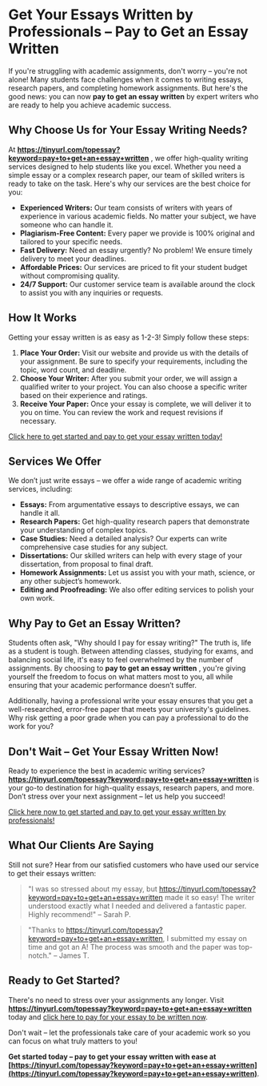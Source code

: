 # Get Your Essays Written by Professionals – Pay to Get an Essay Written

If you're struggling with academic assignments, don't worry – you're not alone! Many students face challenges when it comes to writing essays, research papers, and completing homework assignments. But here's the good news: you can now **pay to get an essay written** by expert writers who are ready to help you achieve academic success.

## Why Choose Us for Your Essay Writing Needs?

At **https://tinyurl.com/topessay?keyword=pay+to+get+an+essay+written** , we offer high-quality writing services designed to help students like you excel. Whether you need a simple essay or a complex research paper, our team of skilled writers is ready to take on the task. Here's why our services are the best choice for you:

- **Experienced Writers:** Our team consists of writers with years of experience in various academic fields. No matter your subject, we have someone who can handle it.
- **Plagiarism-Free Content:** Every paper we provide is 100% original and tailored to your specific needs.
- **Fast Delivery:** Need an essay urgently? No problem! We ensure timely delivery to meet your deadlines.
- **Affordable Prices:** Our services are priced to fit your student budget without compromising quality.
- **24/7 Support:** Our customer service team is available around the clock to assist you with any inquiries or requests.

## How It Works

Getting your essay written is as easy as 1-2-3! Simply follow these steps:

1. **Place Your Order:** Visit our website and provide us with the details of your assignment. Be sure to specify your requirements, including the topic, word count, and deadline.
2. **Choose Your Writer:** After you submit your order, we will assign a qualified writer to your project. You can also choose a specific writer based on their experience and ratings.
3. **Receive Your Paper:** Once your essay is complete, we will deliver it to you on time. You can review the work and request revisions if necessary.

[Click here to get started and pay to get your essay written today!](https://tinyurl.com/topessay?keyword=pay+to+get+an+essay+written)

## Services We Offer

We don’t just write essays – we offer a wide range of academic writing services, including:

- **Essays:** From argumentative essays to descriptive essays, we can handle it all.
- **Research Papers:** Get high-quality research papers that demonstrate your understanding of complex topics.
- **Case Studies:** Need a detailed analysis? Our experts can write comprehensive case studies for any subject.
- **Dissertations:** Our skilled writers can help with every stage of your dissertation, from proposal to final draft.
- **Homework Assignments:** Let us assist you with your math, science, or any other subject’s homework.
- **Editing and Proofreading:** We also offer editing services to polish your own work.

## Why Pay to Get an Essay Written?

Students often ask, "Why should I pay for essay writing?" The truth is, life as a student is tough. Between attending classes, studying for exams, and balancing social life, it's easy to feel overwhelmed by the number of assignments. By choosing to **pay to get an essay written** , you're giving yourself the freedom to focus on what matters most to you, all while ensuring that your academic performance doesn’t suffer.

Additionally, having a professional write your essay ensures that you get a well-researched, error-free paper that meets your university's guidelines. Why risk getting a poor grade when you can pay a professional to do the work for you?

## Don't Wait – Get Your Essay Written Now!

Ready to experience the best in academic writing services? **https://tinyurl.com/topessay?keyword=pay+to+get+an+essay+written** is your go-to destination for high-quality essays, research papers, and more. Don’t stress over your next assignment – let us help you succeed!

[Click here now to get started and pay to get your essay written by professionals!](https://tinyurl.com/topessay?keyword=pay+to+get+an+essay+written)

## What Our Clients Are Saying

Still not sure? Hear from our satisfied customers who have used our service to get their essays written:

> "I was so stressed about my essay, but https://tinyurl.com/topessay?keyword=pay+to+get+an+essay+written made it so easy! The writer understood exactly what I needed and delivered a fantastic paper. Highly recommend!" – Sarah P.

> "Thanks to https://tinyurl.com/topessay?keyword=pay+to+get+an+essay+written, I submitted my essay on time and got an A! The process was smooth and the paper was top-notch." – James T.

## Ready to Get Started?

There's no need to stress over your assignments any longer. Visit **https://tinyurl.com/topessay?keyword=pay+to+get+an+essay+written** today and [click here to pay for your essay to be written now](https://tinyurl.com/topessay?keyword=pay+to+get+an+essay+written).

Don't wait – let the professionals take care of your academic work so you can focus on what truly matters to you!

**Get started today – pay to get your essay written with ease at [https://tinyurl.com/topessay?keyword=pay+to+get+an+essay+written](https://tinyurl.com/topessay?keyword=pay+to+get+an+essay+written)**.
